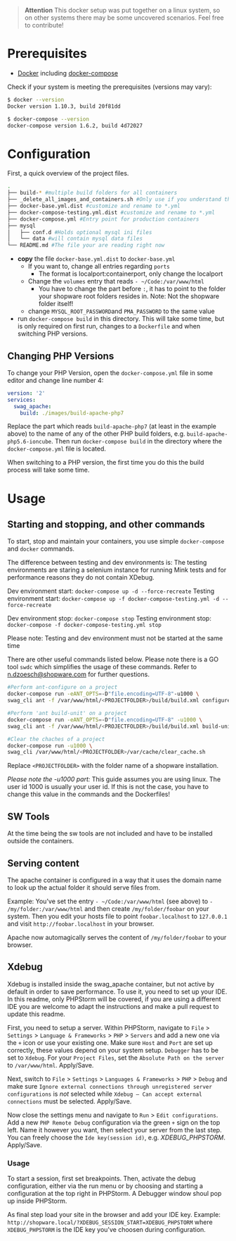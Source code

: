> __Attention__
> This docker setup was put together on a linux system, so on other systems there may be some uncovered scenarios. Feel free to contribute!

# Prerequisites

- [Docker](https://docs.docker.com/) including [docker-compose](https://docs.docker.com/compose/install/)

Check if your system is meeting the prerequisites (versions may vary):

```bash
$ docker --version                                                                                                                                                                                           2.2.3
Docker version 1.10.3, build 20f81dd
```

```bash
$ docker-compose --version                                                                                                                                                                                   2.2.3
docker-compose version 1.6.2, build 4d72027
```

# Configuration

First, a quick overview of the project files.

```bash
.
├── build-* #multiple build folders for all containers
├── _delete_all_images_and_containers.sh #Only use if you understand the source
├── docker-base.yml.dist #customize and rename to *.yml
├── docker-compose-testing.yml.dist #customize and rename to *.yml
├── docker-compose.yml #Entry point for production containers
├── mysql
│   ├── conf.d #Holds optional mysql ini files
│   └── data #will contain mysql data files
└── README.md #The file your are reading right now

```

- **copy** the file `docker-base.yml.dist` to `docker-base.yml`
  - If you want to, change all entries regarding `ports`
    - The format is localport:containerport, only change the localport
  - Change the `volumes` entry that reads `- ~/Code:/var/www/html`
    - You have to change the part before `:`, it has to point to the folder your shopware root folders resides in. Note: Not the shopware folder itself!
  - change `MYSQL_ROOT_PASSWORD`and `PMA_PASSWORD` to the same value
- run `docker-compose build` in this directory. This will take some time, but is only required on first run, changes to a `Dockerfile` and when switching PHP versions.


## Changing PHP Versions

To change your PHP Version, open the `docker-compose.yml` file in some editor and change line number 4:

``` yaml
version: '2'
services:
  swag_apache:
    build: ./images/build-apache-php7
```

Replace the part which reads `build-apache-php7` (at least in the example above) to the name of any of the other PHP build folders, e.g. `build-apache-php5.6-ioncube`. Then run `docker-compose build` in the directory where the `docker-compose.yml` file is located.

When switching to a PHP version, the first time you do this the build process will take some time.

# Usage

## Starting and stopping, and other commands

To start, stop and maintain your containers, you use simple `docker-compose` and `docker` commands.

The difference between testing and dev environments is: The testing environments are staring a selenium instance for running Mink tests and for performance reasons they do not contain XDebug.

Dev environment start: `docker-compose up -d --force-recreate`
Testing environment start: `docker-compose up -f docker-compose-testing.yml -d --force-recreate`

Dev environment stop: `docker-compose stop`
Testing environment stop: `docker-compose -f docker-compose-testing.yml stop`

Please note: Testing and dev environment must not be started at the same time

There are other useful commands listed below. Please note there is a GO tool `swdc` which simplifies the usage of these commands. Refer to n.dzoesch@shopware.com for further questions.

```bash
#Perform ant-configure on a project
docker-compose run -eANT_OPTS=-D"file.encoding=UTF-8"-u1000 \
swag_cli ant -f /var/www/html/<PROJECTFOLDER>/build/build.xml configure

#Perform 'ant build-unit' on a project
docker-compose run -eANT_OPTS=-D"file.encoding=UTF-8" -u1000 \
swag_cli ant -f /var/www/html/<PROJECTFOLDER>/build/build.xml build-unit

#Clear the chaches of a project
docker-compose run -u1000 \
swag_cli /var/www/html/<PROJECTFOLDER>/var/cache/clear_cache.sh

```

Replace `<PROJECTFOLDER>` with the folder name of a shopware installation.

*Please note the -u1000 part:* This guide assumes you are using linux. The user id 1000 is usually your user id. If this is not the case, you have to change this value in the commands and the Dockerfiles!

## SW Tools

At the time being the sw tools are not included and have to be installed outside the containers.

## Serving content

The apache container is configured in a way that it uses the domain name to look up the actual folder it should serve files from.

Example: You've set the entry `- ~/Code:/var/www/html` (see above) to `- /my/folder:/var/www/html` and then create `/my/folder/foobar` on your system. Then you edit your hosts file to point `foobar.localhost` to `127.0.0.1` and visit `http://foobar.localhost` in your browser.

Apache now automagically serves the content of `/my/folder/foobar` to your browser.

## Xdebug

Xdebug is installed inside the swag_apache container, but not active by default in order to save performance.
To use it, you need to set up your IDE. In this readme, only PHPStorm will be covered, if you are using a different IDE you are welcome to adapt the instructions and make a pull request to update this readme.

First, you need to setup a server. Within PHPStorm, navigate to `File` > `Settings` > `Language & Frameworks` > `PHP` > `Servers` and add a new one via the `+` icon or use your existing one.
Make sure `Host` and `Port` are set up correctly, these values depend on your system setup. `Debugger` has to be set to `Xdebug`.
For your `Project Files`, set the `Absolute Path on the server` to `/var/www/html`. Apply/Save.

Next, switch to `File` > `Settings` > `Languages & Frameworks` > `PHP` > `Debug` and make sure `Ignore external connections through unregistered server configurations` is _not_ selected while `Xdebug – Can accept external connections` must be selected. Apply/Save.

Now close the settings menu and navigate to `Run` > `Edit configurations`. Add a new `PHP Remote Debug` configuration via the green `+` sign on the top left.
Name it however you want, then select your server from the last step. You can freely choose the `Ide key(session id)`, e.g. _XDEBUG_PHPSTORM_. Apply/Save.

### Usage

To start a session, first set breakpoints. Then, activate the debug configuration, either via the run menu or by choosing and starting a configuration at the top right in PHPStorm. A Debugger window shoul pop up inside PHPStorm.

As final step load your site in the browser and add your IDE key. Example: `http://shopware.local/?XDEBUG_SESSION_START=XDEBUG_PHPSTORM` where `XDEBUG_PHPSTORM` is the IDE key you've choosen during configuration.